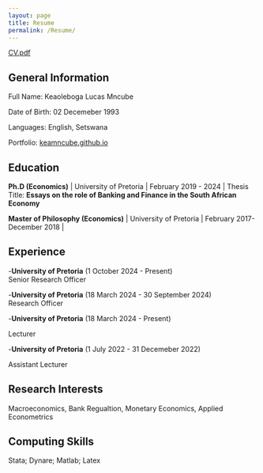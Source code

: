 ```yaml
---
layout: page
title: Resume
permalink: /Resume/
---
```





[CV.pdf](https://github.com/keamncube/keamncube.github.io/files/15240263/CV.pdf)


## General Information
Full Name:  Keaoleboga Lucas Mncube 

Date of Birth:  02 Decemeber 1993

Languages: English, Setswana

Portfolio: [keamncube.github.io](https://keamncube.github.io)

## Education
**Ph.D (Economics)** | University of Pretoria | February 2019 - 2024  | Thesis Title: **Essays on the role of Banking and Finance in the South African Economy**

**Master of Philosophy (Economics)** | University of Pretoria | February 2017-December 2018 |



## Experience
-**University of Pretoria** (1 October 2024 - Present)   
Senior Research Officer


-**University of Pretoria** (18 March 2024 - 30 September 2024)   
Research Officer


-**University of Pretoria** (18 March 2024 - Present)

Lecturer


-**University of Pretoria** (1 July 2022 - 31 Decemeber 2022)

Assistant Lecturer


## Research Interests
Macroeconomics, Bank Regualtion, Monetary Economics, Applied Econometrics


## Computing Skills
Stata; Dynare; Matlab; Latex




